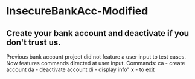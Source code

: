 # InsecureBankAcc-Modified

## Create your bank account and deactivate if you don't trust us.

Previous bank account project did not feature a user input to test cases. Now features commands directed at user input.
Commands: 
    ca - create account
    da - deactivate account
    di - display info"
    x  - to exit
